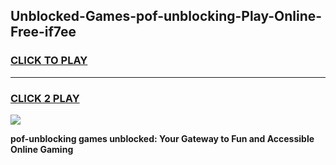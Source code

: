 
## Unblocked-Games-pof-unblocking-Play-Online-Free-if7ee
<h3>
<a href="https://premium76.site?title=pof-unblocking&ref=26A">CLICK TO PLAY</a></h3>
<hr>

<h3>
<a href="https://premium76.site?title=pof-unblocking&ref=26A">CLICK 2 PLAY</a>
  
</h3>

<a href="https://premium76.site?title=pof-unblocking&ref=26A"><img src="https://clearcache.store/games.png"></a>


**pof-unblocking games unblocked: Your Gateway to Fun and Accessible Online Gaming**
